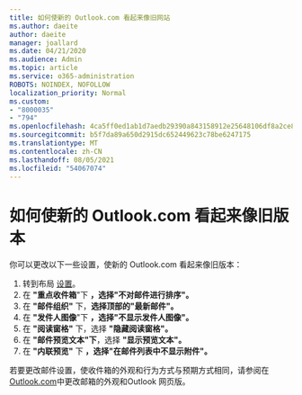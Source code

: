 ```yaml
---
title: 如何使新的 Outlook.com 看起来像旧网站
ms.author: daeite
author: daeite
manager: joallard
ms.date: 04/21/2020
ms.audience: Admin
ms.topic: article
ms.service: o365-administration
ROBOTS: NOINDEX, NOFOLLOW
localization_priority: Normal
ms.custom:
- "8000035"
- "794"
ms.openlocfilehash: 4ca5ff0ed1ab1d7aedb29390a843158912e25648106df8a2ce88a0b8458d62fa
ms.sourcegitcommit: b5f7da89a650d2915dc652449623c78be6247175
ms.translationtype: MT
ms.contentlocale: zh-CN
ms.lasthandoff: 08/05/2021
ms.locfileid: "54067074"
---
```

# <a name="how-to-make-the-new-outlookcom-look-like-the-old-version"></a>如何使新的 Outlook.com 看起来像旧版本

你可以更改以下一些设置，使新的 Outlook.com 看起来像旧版本：

1. 转到布局 [设置](https://outlook.live.com/mail/options/mail/layout)。
1. 在 **"重点收件箱**"下 **，选择"不对邮件进行排序"。**
1. 在 **"邮件组织"** 下，**选择顶部的"最新邮件"。**
1. 在 **"发件人图像**"下 **，选择"不显示发件人图像"。**
1. 在 **"阅读窗格"** 下，选择 **"隐藏阅读窗格"。**
1. 在 **"邮件预览文本"下**，选择 **"显示预览文本"。**
1. 在 **"内联预览"** 下 **，选择"在邮件列表中不显示附件"。**

若要更改邮件设置，使收件箱的外观和行为方式与预期方式相同，请参阅在[Outlook.com](https://support.office.com/article/b41c2ecb-f23c-42b3-b7f8-659646d5e58c?wt.mc_id=Office_Outlook_com_Alchemy)中更改邮箱的外观和Outlook 网页版。
